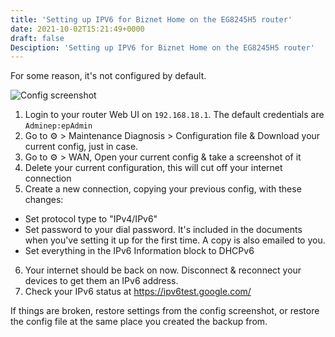 ```yaml
---
title: 'Setting up IPV6 for Biznet Home on the EG8245H5 router'
date: 2021-10-02T15:21:49+0000
draft: false
Desciption: 'Setting up IPV6 for Biznet Home on the EG8245H5 router'
---
```


For some reason, it's not configured by default.

![Config screenshot](https://i.imgur.com/Xhrc1GB.png)

1. Login to your router Web UI on `192.168.18.1`. The default credentials are `Adminep:epAdmin`
2. Go to ⚙️ > Maintenance Diagnosis > Configuration file & Download your current config, just in case.
3. Go to ⚙️ > WAN, Open your current config & take a screenshot of it
4. Delete your current configuration, this will cut off your internet connection
5. Create a new connection, copying your previous config, with these changes:
  - Set protocol type to "IPv4/IPv6"
  - Set password to your dial password. It's included in the documents when you've setting it up for the first time. A copy is also emailed to you.
  - Set everything in the IPv6 Information block to DHCPv6
6. Your internet should be back on now. Disconnect & reconnect your devices to get them an IPv6 address.
7. Check your IPv6 status at https://ipv6test.google.com/

If things are broken, restore settings from the config screenshot, or restore the config file at the same place you created the backup from.
